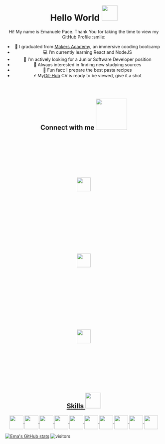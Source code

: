 
<!--
<div align="center">
<img width="100%" height = "250px" src="https://cdn.pixabay.com/photo/2018/01/14/23/12/nature-3082832_1280.jpg" alt="cover" />
</div>
-->

<h1 align='center'> Hello World <img src = "https://raw.githubusercontent.com/MartinHeinz/MartinHeinz/master/wave.gif" width = 50px> </h1>
<p align='center'>



</p>
<div align='center' size='50px'> Hi! My name is Emanuele Pace. Thank You for taking the time to view my GitHub Profile :smile: 




- :blue_book: I graduated from [Makers Academy](https://www.makers.tech), an immersive cooding bootcamp
- :computer: I’m currently learning React and NodeJS
- :office: I’m actively looking for a Junior Software Developer position
- 🤔 Always interested in finding new studying sources
- :spaghetti: Fun fact: I prepare the best pasta recipes
- ⚡ My[Git-Hub](https://github.com/Emanuele-20/CV) CV is ready to be viewed, give it a shot


<br/>

<h2 align='center'> Connect with me <img src='https://raw.githubusercontent.com/ShahriarShafin/ShahriarShafin/main/Assets/handshake.gif' width="100px"> </h2>

<p style="padding: 30px"> 
  
<a href ='mailto:emanuele.10@outlook.com'> 
<img style="padding: 100px" width="44px" src="https://upload.wikimedia.org/wikipedia/commons/4/48/Outlook.com_icon.svg"/>  
  
<a style="padding: 100px" href='https://www.linkedin.com/in/https://www.linkedin.com/in/emanuele-pace10/'>
<img style="padding: 100px" width = '44px' src="https://raw.githubusercontent.com/rahulbanerjee26/githubAboutMeGenerator/main/icons/linked-in-alt.svg"/>  
  
<a href='https://www.github.com/https://github.com/Emanuele-20'>
<img style="padding: 100px" width = '44px' src="https://raw.githubusercontent.com/rahulbanerjee26/githubAboutMeGenerator/main/icons/github.svg"/>

</p>


</div>

<h2 align='center'> Skills <img src = "https://media2.giphy.com/media/QssGEmpkyEOhBCb7e1/giphy.gif?cid=ecf05e47a0n3gi1bfqntqmob8g9aid1oyj2wr3ds3mg700bl&rid=giphy.gif" width = 50px> </h2>
<p align = 'center'>
<img width ='44px' align='center' src ='https://raw.githubusercontent.com/rahulbanerjee26/githubAboutMeGenerator/main/icons/html.svg'>
<img width ='44px' align='center' src ='https://raw.githubusercontent.com/rahulbanerjee26/githubAboutMeGenerator/main/icons/css.svg'>
<img width ='44px' align='center' src ='https://raw.githubusercontent.com/rahulbanerjee26/githubAboutMeGenerator/main/icons/javascript.svg'>
<img width ='44px' align='center' src ='https://raw.githubusercontent.com/rahulbanerjee26/githubAboutMeGenerator/main/icons/nodejs.svg'>
<img width ='44px' align='center' src ='https://raw.githubusercontent.com/rahulbanerjee26/githubAboutMeGenerator/main/icons/reactjs.svg'>
<img width ='44px' align='center' src ='https://raw.githubusercontent.com/rahulbanerjee26/githubAboutMeGenerator/main/icons/ruby.svg'>
<img width ='44px' align='center' src ='https://raw.githubusercontent.com/rahulbanerjee26/githubAboutMeGenerator/main/icons/jasmine.svg'>
<img width ='44px' align='center' src ='https://raw.githubusercontent.com/rahulbanerjee26/githubAboutMeGenerator/main/icons/jest.svg'>
<img width ='44px' align='center' src ='https://raw.githubusercontent.com/rahulbanerjee26/githubAboutMeGenerator/main/icons/git.svg'>
<img width ='44px' align='center' src ='https://raw.githubusercontent.com/rahulbanerjee26/githubAboutMeGenerator/main/icons/github.svg'>
<br>
</p>





[![Ema's GitHub stats](https://github-readme-stats.vercel.app/api?username=Emanuele-20)](https://github.com/anuraghazra/github-readme-stats)
![visitors](https://visitor-badge.glitch.me/badge?page_id=https://github.com/Emanuele-20.https://github.com/Emanuele-20)
